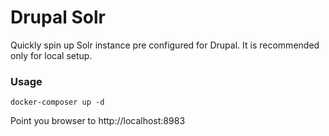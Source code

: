 # Drupal Solr

Quickly spin up Solr instance pre configured for Drupal. It is recommended only for local setup.

### Usage
```docker-composer up -d```

Point you browser to http://localhost:8983


